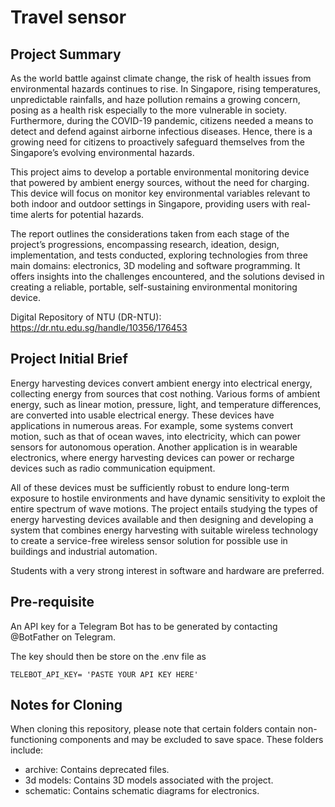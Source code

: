 # Travel sensor

## Project Summary

As the world battle against climate change, the risk of health issues from environmental hazards continues to rise. In Singapore, rising temperatures, unpredictable rainfalls, and haze pollution remains a growing concern, posing as a health risk especially to the more vulnerable in society. Furthermore, during the COVID-19 pandemic, citizens needed a means to detect and defend against airborne infectious diseases. Hence, there is a growing need for citizens to proactively safeguard themselves from the Singapore’s evolving environmental hazards. 

This project aims to develop a portable environmental monitoring device that powered by ambient energy sources, without the need for charging. This device will focus on monitor key environmental variables relevant to both indoor and outdoor settings in Singapore, providing users with real-time alerts for potential hazards. 

The report outlines the considerations taken from each stage of the project’s progressions, encompassing research, ideation, design, implementation, and tests conducted, exploring technologies from three main domains: electronics, 3D modeling and software programming. It offers insights into the challenges encountered, and the solutions devised in creating a reliable, portable, self-sustaining environmental monitoring device.

Digital Repository of NTU (DR-NTU): https://dr.ntu.edu.sg/handle/10356/176453

## Project Initial Brief

Energy harvesting devices convert ambient energy into electrical energy, collecting energy from sources that cost nothing. Various forms of ambient energy, such as linear motion, pressure, light, and temperature differences, are converted into usable electrical energy. These devices have applications in numerous areas. For example, some systems convert motion, such as that of ocean waves, into electricity, which can power sensors for autonomous operation. Another application is in wearable electronics, where energy harvesting devices can power or recharge devices such as radio communication equipment.

All of these devices must be sufficiently robust to endure long-term exposure to hostile environments and have dynamic sensitivity to exploit the entire spectrum of wave motions. The project entails studying the types of energy harvesting devices available and then designing and developing a system that combines energy harvesting with suitable wireless technology to create a service-free wireless sensor solution for possible use in buildings and industrial automation.

Students with a very strong interest in software and hardware are preferred.

## Pre-requisite
An API key for a Telegram Bot has to be generated by contacting @BotFather on Telegram.

The key should then be store on the .env file as
```
TELEBOT_API_KEY= 'PASTE YOUR API KEY HERE'
```

## Notes for Cloning
When cloning this repository, please note that certain folders contain non-functioning components and may be excluded to save space. These folders include:

- archive: Contains deprecated files.
- 3d models: Contains 3D models associated with the project.
- schematic: Contains schematic diagrams for electronics.
